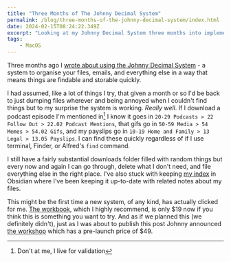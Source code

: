 ```yaml
---
title: "Three Months of The Johnny Decimal System"
permalink: /blog/three-months-of-the-johnny-decimal-system/index.html
date: 2024-02-15T08:24:22.349Z
excerpt: "Looking at my Johnny Decimal System three months into implementing it"
tags:
    - MacOS
---
```


Three months ago I [wrote about using the Johnny Decimal System](https://rknight.me/blog/using-the-johnny-decimal-system/) - a system to organise your files, emails, and everything else in a way that means things are findable and storable quickly. 

I had assumed, like a lot of things I try, that given a month or so I'd be back to just dumping files wherever and being annoyed when I couldn't find things but to my surprise the system is working. _Really well_. If I download a podcast episode I'm mentioned in[^1] I know it goes in `20-29 Podcasts > 22 Follow Out > 22.02 Podcast Mentions`, that gifs go in `50-59 Media > 54 Memes > 54.02 Gifs`, and my payslips go in `10-19 Home and Family > 13 Legal > 13.05 Payslips`. I can find these quickly regardless of if I use terminal, Finder, or Alfred's `find` command.

I still have a fairly substantial downloads folder filled with random things but every now and again I can go through, delete what I don't need, and file everything else in the right place. I've also stuck with keeping [my index](https://johnnydecimal.com/10-19-concepts/11-core/11.05-the-index/) in Obsidian where I've been keeping it up-to-date with related notes about my files.

This might be the first time a new system, of any kind, has actually clicked for me. [The workbook](https://johnnydecimal.com/10-19-concepts/14-build-your-system/14.02-the-decimal-workbook/), which I highly recommend, is only $19 now if you think this is something you want to try. And as if we planned this (we definitely didn't), just as I was about to publish this post Johnny announced [the workshop](https://jdcm.al/10-19-concepts/14-build-your-system/14.03-the-decimal-workshop/) which has a pre-launch price of $49.

[^1]: Don't at me, I live for validation